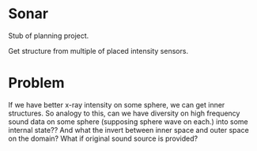 # Sonar
Stub of planning project.

Get structure from multiple of placed intensity sensors.

# Problem
If we have better x-ray intensity on some sphere, we can get inner structures.
So analogy to this, can we have diversity on high frequency sound data on some sphere
(supposing sphere wave on each.) into some internal state??
And what the invert between inner space and outer space on the domain?
What if original sound source is provided?
